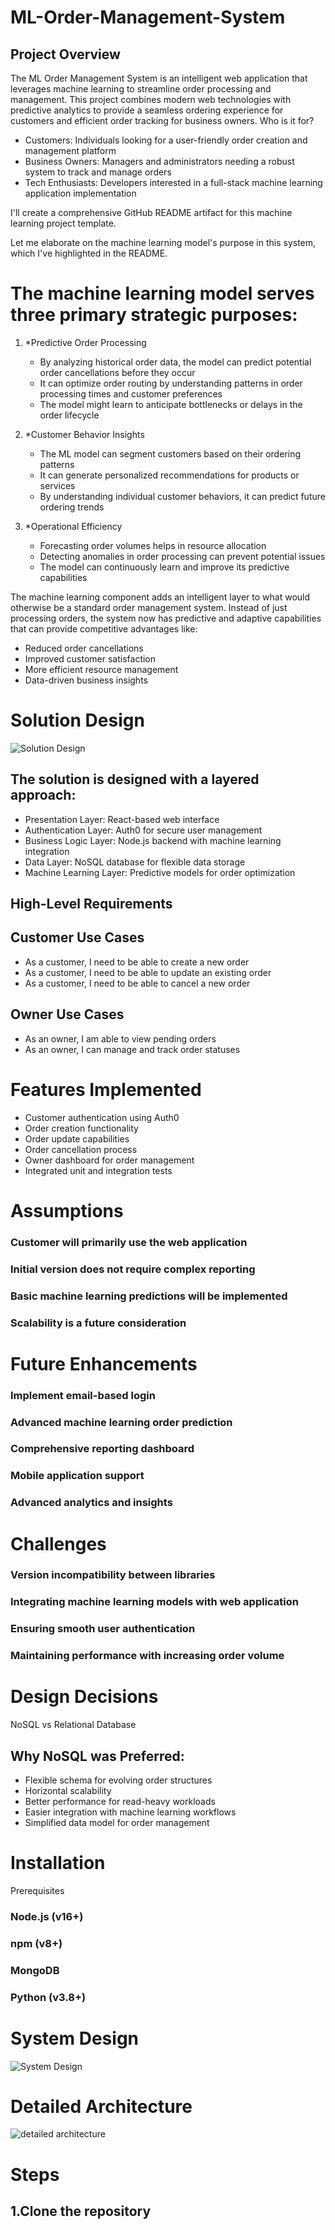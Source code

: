 # ML-Order-Management-System

## Project Overview
The ML Order Management System is an intelligent web application that leverages machine learning to streamline order processing and management. This project combines modern web technologies with predictive analytics to provide a seamless ordering experience for customers and efficient order tracking for business owners.
Who is it for?

* Customers: Individuals looking for a user-friendly order creation and management platform
* Business Owners: Managers and administrators needing a robust system to track and manage orders
* Tech Enthusiasts: Developers interested in a full-stack machine learning application implementation

I'll create a comprehensive GitHub README artifact for this machine learning project template.

Let me elaborate on the machine learning model's purpose in this system, which I've highlighted in the README.

# The machine learning model serves three primary strategic purposes:

1. *Predictive Order Processing
   - By analyzing historical order data, the model can predict potential order cancellations before they occur
   - It can optimize order routing by understanding patterns in order processing times and customer preferences
   - The model might learn to anticipate bottlenecks or delays in the order lifecycle

2. *Customer Behavior Insights
   - The ML model can segment customers based on their ordering patterns
   - It can generate personalized recommendations for products or services
   - By understanding individual customer behaviors, it can predict future ordering trends

3. *Operational Efficiency
   - Forecasting order volumes helps in resource allocation
   - Detecting anomalies in order processing can prevent potential issues
   - The model can continuously learn and improve its predictive capabilities

The machine learning component adds an intelligent layer to what would otherwise be a standard order management system. Instead of just processing orders, the system now has predictive and adaptive capabilities that can provide competitive advantages like:
- Reduced order cancellations
- Improved customer satisfaction
- More efficient resource management
- Data-driven business insights



# Solution Design

![Solution Design](solution-design.svg)











## The solution is designed with a layered approach:

* Presentation Layer: React-based web interface
* Authentication Layer: Auth0 for secure user management
* Business Logic Layer: Node.js backend with machine learning integration
* Data Layer: NoSQL database for flexible data storage
* Machine Learning Layer: Predictive models for order optimization

## High-Level Requirements
## Customer Use Cases

* As a customer, I need to be able to create a new order
* As a customer, I need to be able to update an existing order
* As a customer, I need to be able to cancel a new order

## Owner Use Cases

* As an owner, I am able to view pending orders
* As an owner, I can manage and track order statuses

# Features Implemented

 * Customer authentication using Auth0
 * Order creation functionality
 * Order update capabilities
 * Order cancellation process
 * Owner dashboard for order management
 * Integrated unit and integration tests

# Assumptions

### Customer will primarily use the web application
### Initial version does not require complex reporting
### Basic machine learning predictions will be implemented
### Scalability is a future consideration

# Future Enhancements

### Implement email-based login
### Advanced machine learning order prediction
### Comprehensive reporting dashboard
### Mobile application support
### Advanced analytics and insights

# Challenges

### Version incompatibility between libraries
### Integrating machine learning models with web application
### Ensuring smooth user authentication
### Maintaining performance with increasing order volume

# Design Decisions
NoSQL vs Relational Database

## Why NoSQL was Preferred:

* Flexible schema for evolving order structures
* Horizontal scalability
* Better performance for read-heavy workloads
* Easier integration with machine learning workflows
* Simplified data model for order management

# Installation
Prerequisites

### Node.js (v16+)
### npm (v8+)
### MongoDB
### Python (v3.8+)


# System Design 

![System Design](system-design.png)


# Detailed Architecture

![detailed architecture](detailed-architecture.png)










# Steps

## 1.Clone the repository



